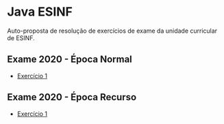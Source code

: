 # Java ESINF
Auto-proposta de resolução de exercícios de exame da unidade curricular de ESINF.

## Exame 2020 - Época Normal

- [Exercício 1](/src/e2020_normal/ex1.java)

## Exame 2020 - Época Recurso

- [Exercício 1](/src/e2020_recurso/ex1.java) 



